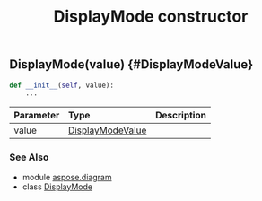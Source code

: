 ﻿---
title: DisplayMode constructor
second_title: Aspose.Diagram for Python via .NET API References
description: 
type: docs
weight: 10
url: /python-net/aspose.diagram/displaymode/__init__/
is_root: false
---

## DisplayMode(value) {#DisplayModeValue}



```python
def __init__(self, value):
    ...
```


| Parameter | Type | Description |
| :- | :- | :- |
| value | [DisplayModeValue](/diagram/python-net/aspose.diagram/displaymodevalue) |  |



### See Also
* module [aspose.diagram](../../)
* class [DisplayMode](/diagram/python-net/aspose.diagram/displaymode)
